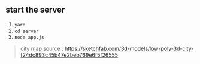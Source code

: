## start the server

1. `yarn`
2. `cd server`
3. `node app.js`

> city map source : https://sketchfab.com/3d-models/low-poly-3d-city-f24dc893c45b47e2beb769e6f5f26555
